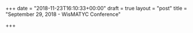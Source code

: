 +++
date = "2018-11-23T16:10:33+00:00"
draft = true
layout = "post"
title = "September 29, 2018 - WisMATYC Conference"

+++
